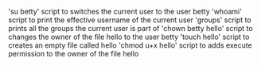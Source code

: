 'su betty' script to switches the current user to the user betty
'whoami' script to print the effective username of the current user
'groups' script to prints all the groups the current user is part of
'chown betty hello' script to changes the owner of the file hello to the user betty
'touch hello' script to creates an empty file called hello
'chmod u+x hello' script to adds execute permission to the owner of the file hello

